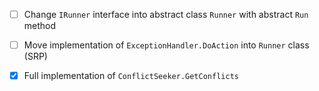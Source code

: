 
- [ ] Change `IRunner` interface into abstract class `Runner` with abstract `Run` method
- [ ] Move implementation of `ExceptionHandler.DoAction` into `Runner` class (SRP)

- [x] Full implementation of `ConflictSeeker.GetConflicts`
